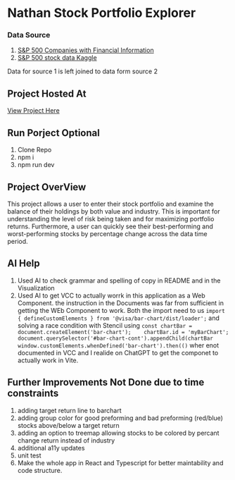 # Nathan Stock Portfolio Explorer

### Data Source 
1. [ S&P 500 Companies with Financial Information](https://datahub.io/core/s-and-p-500-companies)
2. [S&P 500 stock data Kaggle](https://www.kaggle.com/datasets/camnugent/sandp500)

Data for source 1 is left joined to data form source 2 

## Project Hosted At
[View Project Here](https://nharrisanalyst.github.io/visa-dv-coding-exercise/)

## Run Porject Optional
1. Clone Repo
2. npm i 
3. npm run dev

## Project OverView
This project allows a user to enter their stock portfolio and examine the balance of their holdings by both value and industry. This is important for understanding the level of risk being taken and for maximizing portfolio returns. Furthermore, a user can quickly see their best-performing and worst-performing stocks by percentage change across the data time period.

## AI Help 
1. Used AI to check grammar and spelling of copy in README and in the Visualization
2. Used AI to get VCC to actually worrk in this application as a Web Component. the instruction in the Documents was far from sufficient in getting the WEb Component to work. Both the import need to us `import { defineCustomElements } from '@visa/bar-chart/dist/loader';` and solving a race condition with Stencil using `const chartBar = document.createElement('bar-chart');    chartBar.id = 'myBarChart'; document.querySelector('#bar-chart-cont').appendChild(chartBar window.customElements.whenDefined('bar-chart').then(()` wher enot documented in VCC and I realide on ChatGPT to get the componet to actually work in Vite.


## Further Improvements Not Done due to time constraints
1. adding target return line to barchart
2. adding group color for good preforming and bad preforming (red/blue) stocks above/below a target return
3. adding an option to treemap allowing stocks to be colored by percant change return instead of industry
4. additional a11y updates
5. unit test
6. Make the whole app in React and Typescript for better maintability and code structure.